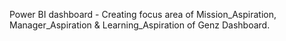 Power BI dashboard - Creating focus area of Mission_Aspiration, Manager_Aspiration & Learning_Aspiration of Genz Dashboard.
